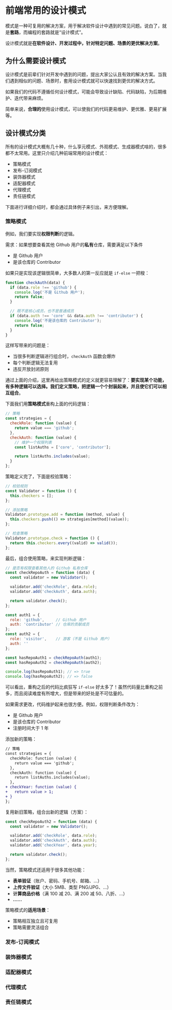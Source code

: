 # 前端常用的设计模式

模式是一种可复用的解决方案，用于解决软件设计中遇到的常见问题。说白了，就是**套路**，而编程的套路就是“设计模式”。

设计模式就是**在软件设计、开发过程中，针对特定问题、场景的更优解决方案**。

## 为什么需要设计模式

设计模式是前辈们针对开发中遇到的问题，提出大家公认且有效的解决方案。当我们遇到相似的问题、场景时，套用设计模式就可以快速找到更优的解决方式。

如果我们的代码不遵循任何设计模式，可能会导致设计缺陷、代码缺陷，为后期维护、迭代带来麻烦。

简单来说，**合理的**使用设计模式，可以使我们的代码更易维护、更优雅、更易扩展等。

## 设计模式分类

所有的设计模式大概有几十种，什么享元模式、外观模式、生成器模式啥的，很多都不太常用。这里只介绍几种前端常用的设计模式：

- 策略模式
- 发布-订阅模式
- 装饰器模式
- 适配器模式
- 代理模式
- 责任链模式

下面进行详细介绍时，都会通过具体例子来引出，来方便理解。

### 策略模式

例如，我们要实现**权限判断**的逻辑。

需求：如果想要查看其他 Github 用户的**私有**仓库，需要满足以下条件

- 是 Github 用户
- 是该仓库的 Contributor

如果只是实现该逻辑很简单，大多数人的第一反应就是 `if-else` 一把梭：

```js
function checkAuth(data) {
  if (data.role !== 'github') {
    console.log('不是 Github 用户');
    return false;
  }

  // 既不是核心成员，也不是普通成员
  if (data.auth !== 'core' && data.auth !== 'contributor') {
    console.log('不是该仓库的 Contributor');
    return false;
  }
}
```

这样写带来的问题是：

- 当很多判断逻辑进行组合时，`checkAuth` 函数会爆炸
- 每个判断逻辑无法复用
- 违反开放封闭原则

通过上面的介绍，这里再给出策略模式的定义就更容易理解了：**要实现某个功能，有多种逻辑可以选择。我们定义策略，把逻辑一个个封装起来，并且使它们可以相互组合**。

下面我们用**策略模式**重构上面的代码逻辑：

```js
// 策略
const strategies = {
  checkRole: function (value) {
    return value === 'github';
  },
  checkAuth: function (value) {
    // 维护一个权限列表
    const listAuths = ['core', 'contributor'];

    return listAuths.includes(value);
  }
};
```

策略定义完了，下面是校验策略：

```js
// 校验规则
const Validator = function () {
  this.checkers = [];
};

// 添加策略
Validator.prototype.add = function (method, value) {
  this.checkers.push(() => strategies[method](value));
};

// 检查策略
Validator.prototype.check = function () {
  return this.checkers.every((valid) => valid());
};
```

最后，组合使用策略，来实现判断逻辑：

```js
// 是否有权限查看其他人的 Github 私有仓库
const checkRepoAuth = function (data) {
  const validator = new Validator();

  validator.add('checkRole', data.role);
  validator.add('checkAuth', data.auth);

  return validator.check();
};

const auth1 = {
  role: 'github',     // Github 用户
  auth: 'contributor' // 仓库的贡献成员
};
const auth2 = {
  role: 'visitor',    // 游客（不是 Github 用户）
  auth: ''
};

const hasRepoAuth1 = checkRepoAuth(auth1);
const hasRepoAuth2 = checkRepoAuth(auth2);

console.log(hasRepoAuth1); // => true
console.log(hasRepoAuth2); // => false
```

可以看出，重构之后的代码比疯狂写 `if-else` 好太多了！虽然代码量比重构之前多，而且阅读难度有所增大，但是带来的好处是不可估量的。

如果需求更改，代码维护起来也很方便。例如，权限判断条件改为：

- 是 Github 用户
- 是该仓库的 Contributor
- 注册时间大于 1 年

添加新的策略：

```diff
// 策略
const strategies = {
  checkRole: function (value) {
    return value === 'github';
  },
  checkAuth: function (value) {
    return listAuths.includes(value);
  },
+ checkYear: function (value) {
+   return value > 1;
+ }
};
```

复用新旧策略，组合出新的逻辑（方案）：

```js
const checkRepoAuth2 = function (data) {
  const validator = new Validator();

  validator.add('checkRole', data.role);
  validator.add('checkAuth', data.auth);
  validator.add('checkYear', data.year);

  return validator.check();
};
```

当然，策略模式还适用于很多其他功能：

- **表单验证**（账户、密码、手机号、邮箱、...）
- **上传文件验证**（大小 5MB、类型 PNG/JPG、...）
- **计算商品价格**（满 100 减 20、满 200 减 50、八折、...）
- **......**

策略模式的**适用场景**：

- 策略相互独立且可复用
- 策略需要灵活组合

### 发布-订阅模式

### 装饰器模式

### 适配器模式

### 代理模式

### 责任链模式
